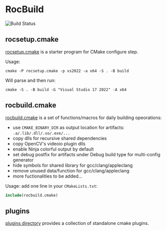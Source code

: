 # RocBuild

![Build Status](https://github.com/zchrissirhcz/rocbuild/actions/workflows/build.yml/badge.svg)

## rocsetup.cmake

[rocsetup.cmake](rocsetup.cmake) is a starter program for CMake configure step.

Usage:
```pwsh
cmake -P rocsetup.cmake -p vs2022 -a x64 -S . -B build
```

Will parse and then run:
```pwsh
cmake -S . -B build -G "Visual Studio 17 2022" -A x64
```

## rocbuild.cmake

[rocbuild.cmake](rocbuild.cmake) is a set of functions/macros for daily building opeorations: 
- use `CMAKE_BINARY_DIR` as output location for artifacts: `.a/.lib/.dll/.so/.exe/...`
- copy dlls for recursive shared dependencies
- copy OpenCV's videoio plugin dlls
- enable Ninja colorful output by default
- set debug postfix for artifacts under Debug build type for multi-config generator
- hide symbols for shared library for gcc/clang/appleclang
- remove unused data/function for gcc/clang/appleclang
- more fuctionalities to be added...

Usage: add one line in your `CMakeLists.txt`:
```cmake
include(rocbuild.cmake)
```

## plugins

[plugins directory](plugins/README.md) provides a collection of standalone cmake plugins. 